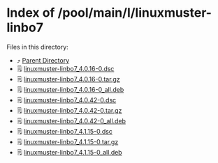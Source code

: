 
# Index of /pool/main/l/linuxmuster-linbo7
Files in this directory:
- ⤴ [Parent Directory](../)
- 🗒 [linuxmuster-linbo7_4.0.16-0.dsc](linuxmuster-linbo7_4.0.16-0.dsc)
- 🗒 [linuxmuster-linbo7_4.0.16-0.tar.gz](linuxmuster-linbo7_4.0.16-0.tar.gz)
- 🗒 [linuxmuster-linbo7_4.0.16-0_all.deb](linuxmuster-linbo7_4.0.16-0_all.deb)
- 🗒 [linuxmuster-linbo7_4.0.42-0.dsc](linuxmuster-linbo7_4.0.42-0.dsc)
- 🗒 [linuxmuster-linbo7_4.0.42-0.tar.gz](linuxmuster-linbo7_4.0.42-0.tar.gz)
- 🗒 [linuxmuster-linbo7_4.0.42-0_all.deb](linuxmuster-linbo7_4.0.42-0_all.deb)
- 🗒 [linuxmuster-linbo7_4.1.15-0.dsc](linuxmuster-linbo7_4.1.15-0.dsc)
- 🗒 [linuxmuster-linbo7_4.1.15-0.tar.gz](linuxmuster-linbo7_4.1.15-0.tar.gz)
- 🗒 [linuxmuster-linbo7_4.1.15-0_all.deb](linuxmuster-linbo7_4.1.15-0_all.deb)
